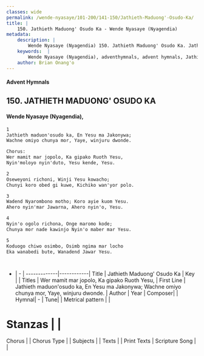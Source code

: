 ```yaml
---
classes: wide
permalink: /wende-nyasaye/101-200/141-150/Jathieth-Maduong'-Osudo-Ka/
title: |
    150. Jathieth Maduong' Osudo Ka - Wende Nyasaye (Nyagendia)
metadata:
    description: |
        Wende Nyasaye (Nyagendia) 150. Jathieth Maduong' Osudo Ka. Jathieth maduon'osudo ka, En Yesu ma Jakonywa;   Wachne omiyo chunya mor, Yaye, winjuru dwonde.  Chorus: Wer mamit mar jopolo, Ka gipako Ruoth Yesu,  Nyin'moloyo nyin'duto, Yesu kende, Yesu.  
    keywords:  |
        Wende Nyasaye (Nyagendia), adventhymnals, advent hymnals, Jathieth Maduong' Osudo Ka, Jathieth maduon'osudo ka, En Yesu ma Jakonywa;   Wachne omiyo chunya mor, Yaye, winjuru dwonde.. Wer mamit mar jopolo, Ka gipako Ruoth Yesu, 
    author: Brian Onang'o
---
```


#### Advent Hymnals
## 150. JATHIETH MADUONG' OSUDO KA
####  Wende Nyasaye (Nyagendia),

```txt
1
Jathieth maduon'osudo ka, En Yesu ma Jakonywa;  
Wachne omiyo chunya mor, Yaye, winjuru dwonde.

Chorus:
Wer mamit mar jopolo, Ka gipako Ruoth Yesu, 
Nyin'moloyo nyin'duto, Yesu kende, Yesu.

2
Oseweyoni richoni, Winji Yesu kowacho; 
Chunyi koro obed gi kuwe, Kichiko wan'yor polo.

3
Wadend Nyarombono motho; Koro ayie kuom Yesu. 
Ahero nyin'mar Jawarna, Ahero nyin'o, Yesu.

4
Nyin'o ogolo richona, Onge maromo kode;
Chunya mor nade kawinjo Nyin'o maber mar Yesu.

5
Koduogo chiwo osimbo, Osimb ngima mar locho
Eka wanabedi bute, Wanadend Jawar Yesu.




```

- |   -  |
-------------|------------|
Title | Jathieth Maduong' Osudo Ka |
Key |  |
Titles | Wer mamit mar jopolo, Ka gipako Ruoth Yesu,  |
First Line | Jathieth maduon'osudo ka, En Yesu ma Jakonywa;   Wachne omiyo chunya mor, Yaye, winjuru dwonde. |
Author | 
Year | 
Composer| |
Hymnal|  - |
Tune|  |
Metrical pattern | |
# Stanzas |  |
Chorus |  |
Chorus Type |  |
Subjects | |
Texts |  |
Print Texts | 
Scripture Song |  |
    
